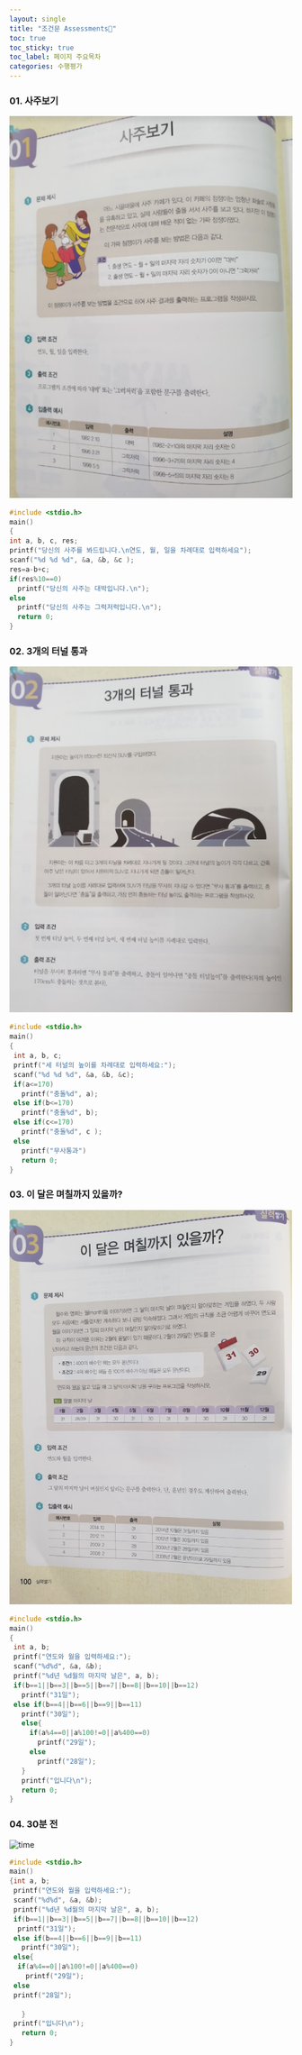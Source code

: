 ```yaml
---
layout: single
title: "조건문 Assessments🍋"
toc: true
toc_sticky: true
toc_label: 페이지 주요목차
categories: 수행평가
--- 
```


### 01. 사주보기
![saju](/assets/images/if1.jpg.PNG)
~~~c
#include <stdio.h>
main()
{
int a, b, c, res;
printf("당신의 사주를 봐드립니다.\n연도, 월, 일을 차례대로 입력하세요");
scanf("%d %d %d", &a, &b, &c );
res=a-b+c;
if(res%10==0)
  printf("당신의 사주는 대박입니다.\n");
else
  printf("당신의 사주는 그럭저럭입니다.\n");
  return 0;
}

~~~

### 02. 3개의 터널 통과
![tunnul](/assets/images/if2.jpg)
~~~c
#include <stdio.h>
main()
{
 int a, b, c;
 printf("세 터널의 높이를 차례대로 입력하세요:");
 scanf("%d %d %d", &a, &b, &c);
 if(a<=170)
   printf("충돌%d", a);
 else if(b<=170)
   printf("충돌%d", b);
 else if(c<=170)
   printf("충돌%d", c );
 else 
   printf("무사통과")
   return 0;
}
~~~

### 03. 이 달은 며칠까지 있을까?
![callenderl](/assets/images/if3.jpg.PNG)
~~~c
#include <stdio.h>
main()
{
 int a, b;
 printf("연도와 월을 입력하세요:");
 scanf("%d%d", &a, &b);
 printf("%d년 %d월의 마지막 날은", a, b);
 if(b==1||b==3||b==5||b==7||b==8||b==10||b==12)
   printf("31일");
 else if(b==4||b==6||b==9||b==11)
   printf("30일");
   else{
     if(a%4==0||a%100!=0||a%400==0)
       printf("29일");
     else
       printf("28일");
   }
   printf("입니다\n");
   return 0;
}
~~~

### 04. 30분 전
![time](/assets/images/예.png)
~~~c
#include <stdio.h>
main()
{int a, b;
 printf("연도와 월을 입력하세요:");
 scanf("%d%d", &a, &b);
 printf("%d년 %d월의 마지막 날은", a, b);
 if(b==1||b==3||b==5||b==7||b==8||b==10||b==12)
  printf("31일");
 else if(b==4||b==6||b==9||b==11)
   printf("30일");
 else{
  if(a%4==0||a%100!=0||a%400==0)
    printf("29일");
 else
 printf("28일");

   }
 printf("입니다\n");
   return 0;
}
~~~


